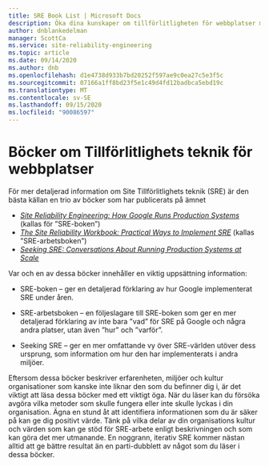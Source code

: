 ```yaml
---
title: SRE Book List | Microsoft Docs
description: Öka dina kunskaper om tillförlitligheten för webbplatser med dessa böcker
author: dnblankedelman
manager: ScottCa
ms.service: site-reliability-engineering
ms.topic: article
ms.date: 09/14/2020
ms.author: dnb
ms.openlocfilehash: d1e4738d933b7bd20252f597ae9c0ea27c5e3f5c
ms.sourcegitcommit: 07166a1ff8bd23f5e1c49d4fd12badbca5ebd19c
ms.translationtype: MT
ms.contentlocale: sv-SE
ms.lasthandoff: 09/15/2020
ms.locfileid: "90086597"
---
```

# <a name="books-about-site-reliability-engineering"></a>Böcker om Tillförlitlighets teknik för webbplatser

För mer detaljerad information om Site Tillförlitlighets teknik (SRE) är den bästa källan en trio av böcker som har publicerats på ämnet

- [_Site Reliability Engineering: How Google Runs Production Systems_](https://shop.oreilly.com/product/0636920041528.do) (kallas för ”SRE-boken”)
- [_The Site Reliability Workbook: Practical Ways to Implement SRE_](https://shop.oreilly.com/product/0636920132448.do) (kallas ”SRE-arbetsboken”)
- [_Seeking SRE: Conversations About Running Production Systems at Scale_](https://shop.oreilly.com/product/0636920063964.do)

Var och en av dessa böcker innehåller en viktig uppsättning information:

- SRE-boken – ger en detaljerad förklaring av hur Google implementerat SRE under åren.

- SRE-arbetsboken – en följeslagare till SRE-boken som ger en mer detaljerad förklaring av inte bara ”vad” för SRE på Google och några andra platser, utan även ”hur” och ”varför”.

- Seeking SRE – ger en mer omfattande vy över SRE-världen utöver dess ursprung, som information om hur den har implementerats i andra miljöer.

Eftersom dessa böcker beskriver erfarenheten, miljöer och kultur organisationer som kanske inte liknar den som du befinner dig i, är det viktigt att läsa dessa böcker med ett viktigt öga. När du läser kan du försöka avgöra vilka metoder som skulle fungera eller inte skulle lyckas i din organisation. Ägna en stund åt att identifiera informationen som du är säker på kan ge dig positivt värde. Tänk på vilka delar av din organisations kultur och värden som kan ge stöd för SRE-arbete enligt beskrivningen och som kan göra det mer utmanande. En noggrann, iterativ SRE kommer nästan alltid att ge bättre resultat än en parti-dubblett av något som du läser i dessa böcker.

